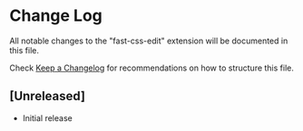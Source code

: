 # Change Log

All notable changes to the "fast-css-edit" extension will be documented in this file.

Check [Keep a Changelog](http://keepachangelog.com/) for recommendations on how to structure this file.

## [Unreleased]

- Initial release